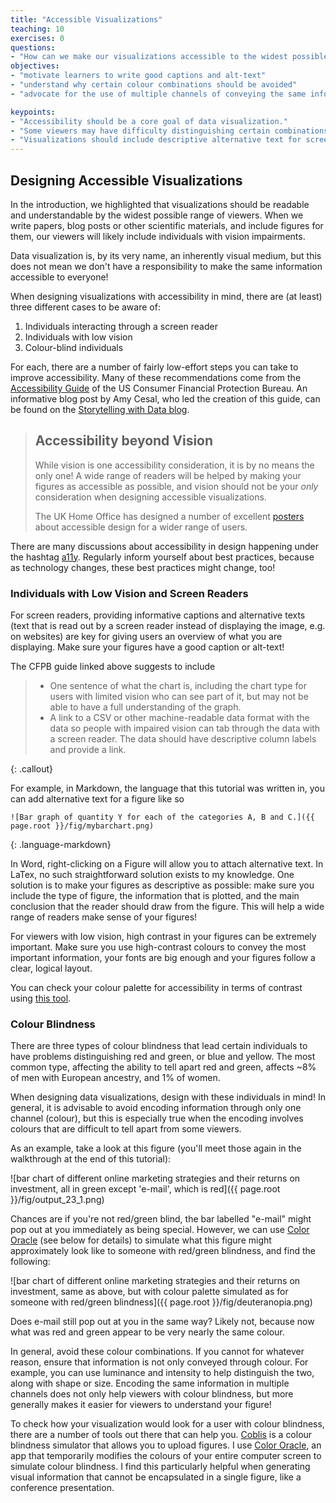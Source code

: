```yaml
---
title: "Accessible Visualizations"
teaching: 10
exercises: 0
questions:
- "How can we make our visualizations accessible to the widest possible range of viewers?"
objectives:
- "motivate learners to write good captions and alt-text"
- "understand why certain colour combinations should be avoided"
- "advocate for the use of multiple channels of conveying the same information."

keypoints:
- "Accessibility should be a core goal of data visualization."
- "Some viewers may have difficulty distinguishing certain combinations of colours. These colour combinations should be avoided or supplemented by an additional channel of visualization (e.g. shape) to support understanding."
- "Visualizations should include descriptive alternative text for screen readers and link to a machine-readable table for the underlying data."
---
```


## Designing Accessible Visualizations

In the introduction, we highlighted that visualizations should be readable and understandable by 
the widest possible range of viewers. When we write papers, blog posts or other scientific materials, 
and include figures for them, our viewers will likely include individuals with vision impairments. 

Data visualization is, by its very name, an inherently visual medium, but this does not mean we don't 
have a responsibility to make the same information accessible to everyone!

When designing visualizations with accessibility in mind, there are (at least) three different 
cases to be aware of:

1. Individuals interacting through a screen reader
2. Individuals with low vision
3. Colour-blind individuals

For each, there are a number of fairly low-effort steps you can take to improve accessibility.
Many of these recommendations come from the [Accessibility Guide][accesscfpb] of the US 
Consumer Financial Protection Bureau. An informative blog post by Amy Cesal, who led the creation 
of this guide, can be found on the [Storytelling with Data blog][accessblog].

> ## Accessibility beyond Vision
>
> While vision is one accessibility consideration, it is by no means the only one! 
> A wide range of readers will be helped by making your figures as accessible as possible, 
> and vision should not be your *only* consideration when designing accessible visualizations.
>
> The UK Home Office has designed a number of excellent [posters][ukhoposters] about 
> accessible design for a wider range of users.
 
There are many discussions about accessibility in design happening under the hashtag
[a11y][a11ytwitter]. Regularly inform yourself about best practices, because as technology changes, 
these best practices might change, too!

### Individuals with Low Vision and Screen Readers

For screen readers, providing informative captions and alternative texts (text that is read out by 
a screen reader instead of displaying the image, e.g. on websites) are key for giving users an 
overview of what you are displaying. Make sure your figures have a good caption or alt-text!

The CFPB guide linked above suggests to include 

> 
> * One sentence of what the chart is, including the chart type for users with 
> limited vision who can see part of it, but may not be able to have a full 
> understanding of the graph.
> * A link to a CSV or other machine-readable data format with the data so 
> people with impaired vision can tab through the data with a screen reader. 
> The data should have descriptive column labels and provide a link.
>
{: .callout}

For example, in Markdown, the language that this tutorial was written in, you can add alternative 
text for a figure like so

~~~
![Bar graph of quantity Y for each of the categories A, B and C.]({{ page.root }}/fig/mybarchart.png)
~~~
{: .language-markdown}

In Word, right-clicking on a Figure will allow you to attach alternative text. In LaTex, no such 
straightforward solution exists to my knowledge. One solution is to make your figures as descriptive 
as possible: make sure you include the type of figure, the information that is plotted, and the 
main conclusion that the reader should draw from the figure. This will help a wide range of 
readers make sense of your figures!

For viewers with low vision, high contrast in your figures can be extremely important. Make 
sure you use high-contrast colours to convey the most important information, your fonts are 
big enough and your figures follow a clear, logical layout.  

You can check your colour palette for accessibility in terms of contrast using [this tool][colourchecker].

### Colour Blindness

There are three types of colour blindness that lead certain individuals to have problems 
distinguishing red and green, or blue and yellow. The most common type, affecting the ability 
to tell apart red and green, affects ~8% of men with European ancestry, and 1% of women. 

When designing data visualizations, design with these individuals in mind! In general, it is 
advisable to avoid encoding information through only one channel (colour), but this is especially 
true when the encoding involves colours that are difficult to tell apart from some viewers.

As an example, take a look at this figure (you'll meet those again in the walkthrough at the 
end of this tutorial):

![bar chart of different online marketing strategies and their returns on investment, all in green except 'e-mail', which is red]({{ page.root }}/fig/output_23_1.png)

Chances are if you're not red/green blind, the bar labelled "e-mail" might pop out at you immediately 
as being special. However, we can use [Color Oracle][colororacle] (see below for details) to simulate 
what this figure might approximately look like to someone with red/green blindness, and find the following:

![bar chart of different online marketing strategies and their returns on investment, same as above, but with colour palette simulated as for someone with red/green blindness]({{ page.root }}/fig/deuteranopia.png) 

Does e-mail still pop out at you in the same way? Likely not, because now what was red and green appear 
to be very nearly the same colour.

In general, avoid these colour combinations. If you cannot for whatever reason, ensure that 
information is not only conveyed through colour. For example, you can use luminance and intensity 
to help distinguish the two, along with shape or size. Encoding the same information in multiple 
channels does not only help viewers with colour blindness, but more generally makes it easier 
for viewers to understand your figure!

To check how your visualization would look for a user with colour blindness, there are a number 
of tools out there that can help you. [Coblis][coblis] is a colour blindness simulator that allows 
you to upload figures. I use [Color Oracle][colororacle], an app that temporarily modifies the colours 
of your entire computer screen to simulate colour blindness. I find this particularly helpful when 
generating visual information that cannot be encapsulated in a single figure, like a conference 
presentation. 

[accesscfpb]: https://cfpb.github.io/design-manual/data-visualization/accessibility.html#alt-tags
[accessblog]: http://www.storytellingwithdata.com/blog/2018/6/26/accessible-data-viz-is-better-data-viz
[ukhoposters]: https://github.com/UKHomeOffice/posters/blob/master/accessibility/dos-donts/posters_en-UK/accessibility-posters-set.pdf
[colourchecker]: https://accessibility.oit.ncsu.edu/tools/color-contrast/help.php
[coblis]: https://www.color-blindness.com/coblis-color-blindness-simulator/
[colororacle]: https://colororacle.org
[a11ytwitter]: https://twitter.com/search?q=%23a11y&src=typd
